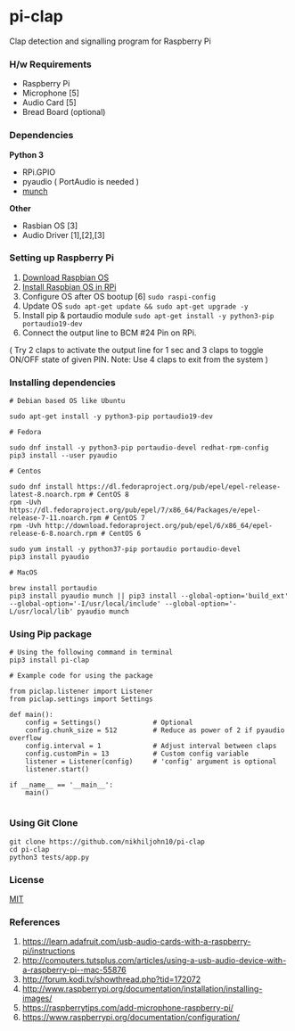pi-clap
=======

Clap detection and signalling program for Raspberry Pi

### H/w Requirements

 * Raspberry Pi
 * Microphone [5]
 * Audio Card [5]
 * Bread Board (optional)

### Dependencies

**Python 3**

 * RPi.GPIO
 * pyaudio ( PortAudio is needed )
 * [munch](https://github.com/Infinidat/munch)

**Other**

 * Rasbian OS [3]
 * Audio Driver [1],[2],[3]

### Setting up Raspberry Pi

1. [Download Raspbian OS](http://www.raspberrypi.org/downloads/)
2. [Install Raspbian OS in RPi](http://www.raspberrypi.org/documentation/installation/installing-images/)
3. Configure OS after OS bootup [6] `sudo raspi-config`
4. Update OS `sudo apt-get update && sudo apt-get upgrade -y`
5. Install pip & portaudio module `sudo apt-get install -y python3-pip portaudio19-dev`
6. Connect the output line to BCM #24 Pin on RPi.

( Try 2 claps to activate the output line for 1 sec and 3 claps to toggle ON/OFF state of given PIN. Note: Use 4 claps to exit from the system )

### Installing dependencies

```
# Debian based OS like Ubuntu

sudo apt-get install -y python3-pip portaudio19-dev

```

```
# Fedora

sudo dnf install -y python3-pip portaudio-devel redhat-rpm-config
pip3 install --user pyaudio

```

```
# Centos

sudo dnf install https://dl.fedoraproject.org/pub/epel/epel-release-latest-8.noarch.rpm # CentOS 8
rpm -Uvh https://dl.fedoraproject.org/pub/epel/7/x86_64/Packages/e/epel-release-7-11.noarch.rpm # CentOS 7
rpm -Uvh http://download.fedoraproject.org/pub/epel/6/x86_64/epel-release-6-8.noarch.rpm # CentOS 6

sudo yum install -y python37-pip portaudio portaudio-devel
pip3 install pyaudio
```

```
# MacOS

brew install portaudio
pip3 install pyaudio munch || pip3 install --global-option='build_ext' --global-option='-I/usr/local/include' --global-option='-L/usr/local/lib' pyaudio munch
```

### Using Pip package

```
# Using the following command in terminal
pip3 install pi-clap
```

```
# Example code for using the package

from piclap.listener import Listener
from piclap.settings import Settings

def main():
    config = Settings()             # Optional
    config.chunk_size = 512         # Reduce as power of 2 if pyaudio overflow
    config.interval = 1             # Adjust interval between claps
    config.customPin = 13           # Custom config variable
    listener = Listener(config)     # 'config' argument is optional
    listener.start()

if __name__ == '__main__':
    main()


```

### Using Git Clone
```
git clone https://github.com/nikhiljohn10/pi-clap
cd pi-clap
python3 tests/app.py
```

### License

[MIT](https://github.com/nikhiljohn10/pi-clap/blob/master/LICENSE)

### References

 1. https://learn.adafruit.com/usb-audio-cards-with-a-raspberry-pi/instructions
 2. http://computers.tutsplus.com/articles/using-a-usb-audio-device-with-a-raspberry-pi--mac-55876
 3. http://forum.kodi.tv/showthread.php?tid=172072
 4. http://www.raspberrypi.org/documentation/installation/installing-images/
 5. https://raspberrytips.com/add-microphone-raspberry-pi/
 6. https://www.raspberrypi.org/documentation/configuration/
